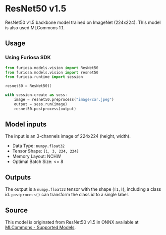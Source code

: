 # ResNet50 v1.5

ResNet50 v1.5 backbone model trained on ImageNet (224x224). 
This model is also used MLCommons 1.1.

## Usage

### Using Furiosa SDK
```python
from furiosa.models.vision import ResNet50
from furiosa.models.vision import resnet50
from furiosa.runtime import session

resnet50 = ResNet50()

with session.create as sess:
    image = resnet50.preprocess("image/car.jpeg")
    output = sess.run(image)
    resnet50.postprocess(output)
```

## Model inputs
The input is an 3-channels image of 224x224 (height, width).

* Data Type: `numpy.float32`
* Tensor Shape: `[1, 3, 224, 224]`
* Memory Layout: NCHW
* Optimal Batch Size: <= 8

## Outputs
The output is a `numpy.float32` tensor with the shape (`[1,]`), including
a class id. `postprocess()` can transform the class id to a single label.

## Source
This model is originated from ResNet50 v1.5 in ONNX available at
[MLCommons - Supported Models](https://github.com/mlcommons/inference/tree/master/vision/classification_and_detection#supported-models).